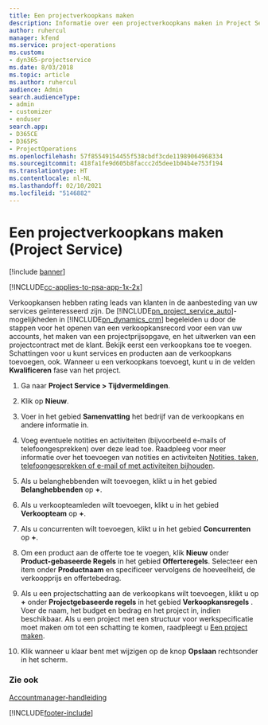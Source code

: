 ```yaml
---
title: Een projectverkoopkans maken
description: Informatie over een projectverkoopkans maken in Project Service
author: ruhercul
manager: kfend
ms.service: project-operations
ms.custom:
- dyn365-projectservice
ms.date: 8/03/2018
ms.topic: article
ms.author: ruhercul
audience: Admin
search.audienceType:
- admin
- customizer
- enduser
search.app:
- D365CE
- D365PS
- ProjectOperations
ms.openlocfilehash: 57f85549154455f538cbdf3cde11989064968334
ms.sourcegitcommit: 418fa1fe9d605b8faccc2d5dee1b04b4e753f194
ms.translationtype: HT
ms.contentlocale: nl-NL
ms.lasthandoff: 02/10/2021
ms.locfileid: "5146882"
---
```

# <a name="create-a-project-opportunity-project-service"></a>Een projectverkoopkans maken (Project Service)

[!include [banner](../includes/psa-now-project-operations.md)]

[!INCLUDE[cc-applies-to-psa-app-1x-2x](../includes/cc-applies-to-psa-app-1x-2x.md)]

Verkoopkansen hebben rating leads van klanten in de aanbesteding van uw services geïnteresseerd zijn. De [!INCLUDE[pn_project_service_auto](../includes/pn-project-service-auto.md)]-mogelijkheden in [!INCLUDE[pn_dynamics_crm](../includes/pn-dynamics-crm.md)] begeleiden u door de stappen voor het openen van een verkoopkansrecord voor een van uw accounts, het maken van een projectprijsopgave, en het uitwerken van een projectcontract met de klant. Bekijk eerst een verkoopkans toe te voegen. Schattingen voor u kunt services en producten aan de verkoopkans toevoegen, ook. Wanneer u een verkoopkans toevoegt, kunt u in de velden **Kwalificeren** fase van het project.  
  
1.  Ga naar **Project Service > Tijdvermeldingen**.  
  
2.  Klik op **Nieuw**.  
  
3.  Voer in het gebied **Samenvatting** het bedrijf van de verkoopkans en andere informatie in.  
  
4.  Voeg eventuele notities en activiteiten (bijvoorbeeld e-mails of telefoongesprekken) over deze lead toe. Raadpleeg voor meer informatie over het toevoegen van notities en activiteiten [Notities, taken, telefoongesprekken of e-mail of met activiteiten bijhouden](https://docs.microsoft.com/dynamics365/customerengagement/on-premises/basics/work-with-activities).  
  
5.  Als u belanghebbenden wilt toevoegen, klikt u in het gebied **Belanghebbenden** op **+**.  
  
6.  Als u verkoopteamleden wilt toevoegen, klikt u in het gebied **Verkoopteam** op **+**.  
  
7.  Als u concurrenten wilt toevoegen, klikt u in het gebied **Concurrenten** op **+**.  
  
8.  Om een product aan de offerte toe te voegen, klik **Nieuw** onder **Product-gebaseerde Regels** in het gebied **Offerteregels**. Selecteer een item onder **Productnaam** en specificeer vervolgens de hoeveelheid, de verkoopprijs en offertebedrag.  
  
9. Als u een projectschatting aan de verkoopkans wilt toevoegen, klikt u op **+** onder **Projectgebaseerde regels** in het gebied **Verkoopkansregels** . Voer de naam, het budget en bedrag en het project in, indien beschikbaar. Als u een project met een structuur voor werkspecificatie moet maken om tot een schatting te komen, raadpleegt u [Een project maken](../psa/create-project.md).  
  
10. Klik wanneer u klaar bent met wijzigen op de knop **Opslaan** rechtsonder in het scherm.  
  
### <a name="see-also"></a>Zie ook  
 [Accountmanager-handleiding](../psa/account-manager-guide.md)


[!INCLUDE[footer-include](../includes/footer-banner.md)]